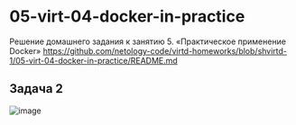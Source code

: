 # 05-virt-04-docker-in-practice
Решение домашнего задания к занятию 5. «Практическое применение Docker»
https://github.com/netology-code/virtd-homeworks/blob/shvirtd-1/05-virt-04-docker-in-practice/README.md
## Задача 2
![image](https://github.com/user-attachments/assets/2cf7a25f-df2a-48a7-a701-a6e04d9350f3)
